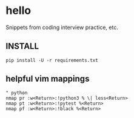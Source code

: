 # hello

Snippets from coding interview practice, etc.

## INSTALL

```
pip install -U -r requirements.txt
```

## helpful vim mappings

```
" python
nmap pr :w<Return>:!python3 % \| less<Return>
nmap pt :w<Return>:!pytest %<Return>
nmap pf :w<Return>:!black %<Return>
```
